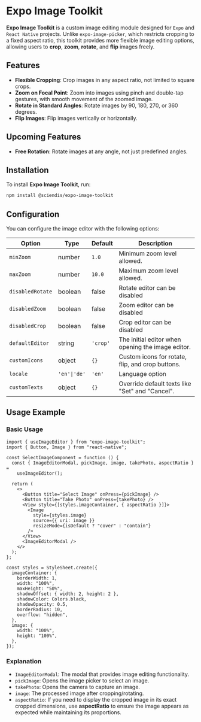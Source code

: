 # Expo Image Toolkit

**Expo Image Toolkit** is a custom image editing module designed for `Expo` and `React Native` projects. Unlike `expo-image-picker`, which restricts cropping to a fixed aspect ratio, this toolkit provides more flexible image editing options, allowing users to **crop**, **zoom**, **rotate**, and **flip** images freely.

## Features

- **Flexible Cropping**: Crop images in any aspect ratio, not limited to square crops.
- **Zoom on Focal Point**: Zoom into images using pinch and double-tap gestures, with smooth movement of the zoomed image.
- **Rotate in Standard Angles**: Rotate images by 90, 180, 270, or 360 degrees.
- **Flip Images**: Flip images vertically or horizontally.

## Upcoming Features

- **Free Rotation**: Rotate images at any angle, not just predefined angles.

## Installation

To install **Expo Image Toolkit**, run:

```sh
npm install @sciendis/expo-image-toolkit
```

## Configuration

You can configure the image editor with the following options:

| Option           | Type         | Default  | Description                                       |
| ---------------- | ------------ | -------- | ------------------------------------------------- |
| `minZoom`        | number       | `1.0`    | Minimum zoom level allowed.                       |
| `maxZoom`        | number       | `10.0`   | Maximum zoom level allowed.                       |
| `disabledRotate` | boolean      | false    | Rotate editor can be disabled                     |
| `disabledZoom`   | boolean      | false    | Zoom editor can be disabled                       |
| `disabledCrop`   | boolean      | false    | Crop editor can be disabled                       |
| `defaultEditor`  | string       | `'crop'` | The initial editor when opening the image editor. |
| `customIcons`    | object       | `{}`     | Custom icons for rotate, flip, and crop buttons.  |
| `locale`         | `'en'\|'de'` | `'en'`   | Language option                                   |
| `customTexts`    | object       | `{}`     | Override default texts like "Set" and "Cancel".   |

## Usage Example

### Basic Usage

```tsx
import { useImageEditor } from "expo-image-toolkit";
import { Button, Image } from "react-native";

const SelectImageComponent = function () {
  const { ImageEditorModal, pickImage, image, takePhoto, aspectRatio } =
    useImageEditor();

  return (
    <>
      <Button title="Select Image" onPress={pickImage} />
      <Button title="Take Photo" onPress={takePhoto} />
      <View style={[styles.imageContainer, { aspectRatio }]}>
        <Image
          style={styles.image}
          source={{ uri: image }}
          resizeMode={isDefault ? "cover" : "contain"}
        />
      </View>
      <ImageEditorModal />
    </>
  );
};

const styles = StyleSheet.create({
  imageContainer: {
    borderWidth: 1,
    width: "100%",
    maxHeight: "50%",
    shadowOffset: { width: 2, height: 2 },
    shadowColor: Colors.black,
    shadowOpacity: 0.5,
    borderRadius: 10,
    overflow: "hidden",
  },
  image: {
    width: "100%",
    height: "100%",
  },
});
```

### Explanation

- `ImageEditorModal`: The modal that provides image editing functionality.
- `pickImage`: Opens the image picker to select an image.
- `takePhoto`: Opens the camera to capture an image.
- `image`: The processed image after cropping/rotating.
- `aspectRatio`: If you need to display the cropped image in its exact cropped dimensions, use **aspectRatio** to ensure the image appears as expected while maintaining its proportions.
